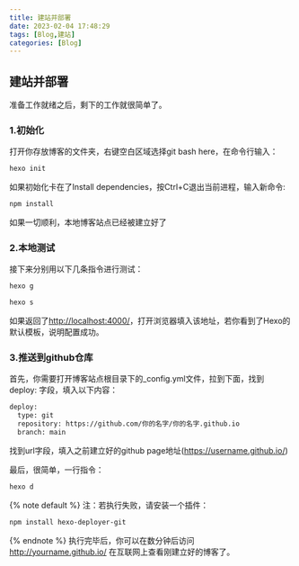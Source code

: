```yaml
---
title: 建站并部署
date: 2023-02-04 17:48:29
tags: [Blog,建站]
categories: [Blog]
---
```

## 建站并部署
准备工作就绪之后，剩下的工作就很简单了。
<!-- more -->

### 1.初始化
打开你存放博客的文件夹，右键空白区域选择git bash here，在命令行输入：
```bash
hexo init
```
如果初始化卡在了Install dependencies，按Ctrl+C退出当前进程，输入新命令:
```bash
npm install
```
如果一切顺利，本地博客站点已经被建立好了

### 2.本地测试
接下来分别用以下几条指令进行测试：
```bash
hexo g
```
```bash
hexo s
```
如果返回了[http://localhost:4000/](http://localhost:4000/)，打开浏览器填入该地址，若你看到了Hexo的默认模板，说明配置成功。

### 3.推送到github仓库
首先，你需要打开博客站点根目录下的_config.yml文件，拉到下面，找到 deploy: 字段，填入以下内容：
```bash
deploy:
  type: git
  repository: https://github.com/你的名字/你的名字.github.io
  branch: main
```
找到url字段，填入之前建立好的github page地址(https://username.github.io/)

最后，很简单，一行指令：
```bash
hexo d
```
{% note default %}
注：若执行失败，请安装一个插件：
```bash
npm install hexo-deployer-git
```
{% endnote %}
执行完毕后，你可以在数分钟后访问 http://yourname.github.io/ 在互联网上查看刚建立好的博客了。